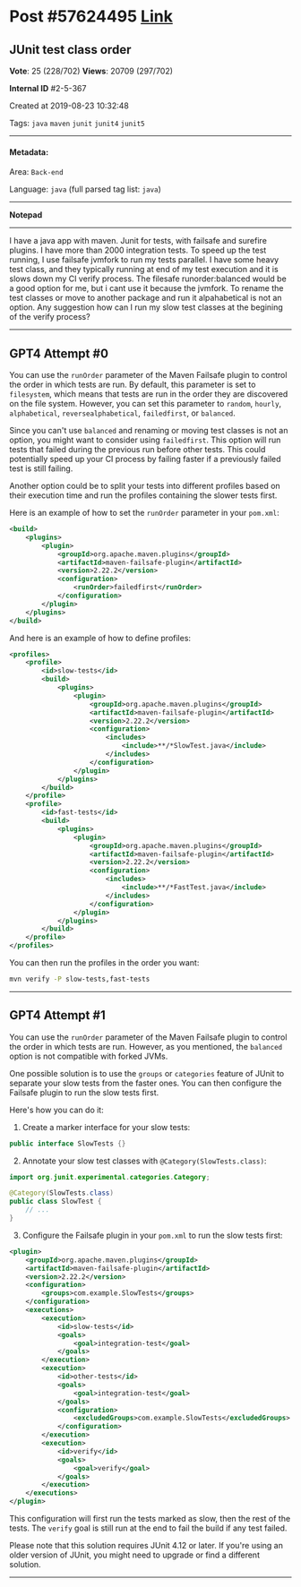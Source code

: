 
# Post \#57624495 [Link](https://stackoverflow.com/questions/57624495/)

## JUnit test class order

**Vote**: 25 (228/702) **Views**: 20709 (297/702) 

**Internal ID** \#2-5-367

Created at 2019-08-23 10:32:48

Tags: `java` `maven` `junit` `junit4` `junit5`

----------

#### Metadata:

Area: `Back-end`

Language: `java` (full parsed tag list: `java`)

----------

**Notepad**


----------

I have a java app with maven.
Junit for tests, with failsafe and surefire plugins.
I have more than 2000 integration tests.
To speed up the test running, I use failsafe jvmfork to run my tests parallel.
I have some heavy test class, and they typically running at end of my test execution and it is slows down my CI verify process.
The filesafe runorder:balanced would be a good option for me, but i cant use it because the jvmfork.
To rename the test classes or move to another package and run it alpahabetical is not an option.
Any suggestion how can I run my slow test classes at the begining of the verify process?


----------
        
## GPT4 Attempt \#0

You can use the `runOrder` parameter of the Maven Failsafe plugin to control the order in which tests are run. By default, this parameter is set to `filesystem`, which means that tests are run in the order they are discovered on the file system. However, you can set this parameter to `random`, `hourly`, `alphabetical`, `reversealphabetical`, `failedfirst`, or `balanced`.

Since you can't use `balanced` and renaming or moving test classes is not an option, you might want to consider using `failedfirst`. This option will run tests that failed during the previous run before other tests. This could potentially speed up your CI process by failing faster if a previously failed test is still failing.

Another option could be to split your tests into different profiles based on their execution time and run the profiles containing the slower tests first.

Here is an example of how to set the `runOrder` parameter in your `pom.xml`:

```xml
<build>
    <plugins>
        <plugin>
            <groupId>org.apache.maven.plugins</groupId>
            <artifactId>maven-failsafe-plugin</artifactId>
            <version>2.22.2</version>
            <configuration>
                <runOrder>failedfirst</runOrder>
            </configuration>
        </plugin>
    </plugins>
</build>
```

And here is an example of how to define profiles:

```xml
<profiles>
    <profile>
        <id>slow-tests</id>
        <build>
            <plugins>
                <plugin>
                    <groupId>org.apache.maven.plugins</groupId>
                    <artifactId>maven-failsafe-plugin</artifactId>
                    <version>2.22.2</version>
                    <configuration>
                        <includes>
                            <include>**/*SlowTest.java</include>
                        </includes>
                    </configuration>
                </plugin>
            </plugins>
        </build>
    </profile>
    <profile>
        <id>fast-tests</id>
        <build>
            <plugins>
                <plugin>
                    <groupId>org.apache.maven.plugins</groupId>
                    <artifactId>maven-failsafe-plugin</artifactId>
                    <version>2.22.2</version>
                    <configuration>
                        <includes>
                            <include>**/*FastTest.java</include>
                        </includes>
                    </configuration>
                </plugin>
            </plugins>
        </build>
    </profile>
</profiles>
```

You can then run the profiles in the order you want:

```bash
mvn verify -P slow-tests,fast-tests
```

--------

## GPT4 Attempt \#1

You can use the `runOrder` parameter of the Maven Failsafe plugin to control the order in which tests are run. However, as you mentioned, the `balanced` option is not compatible with forked JVMs.

One possible solution is to use the `groups` or `categories` feature of JUnit to separate your slow tests from the faster ones. You can then configure the Failsafe plugin to run the slow tests first.

Here's how you can do it:

1. Create a marker interface for your slow tests:

```java
public interface SlowTests {}
```

2. Annotate your slow test classes with `@Category(SlowTests.class)`:

```java
import org.junit.experimental.categories.Category;

@Category(SlowTests.class)
public class SlowTest {
    // ...
}
```

3. Configure the Failsafe plugin in your `pom.xml` to run the slow tests first:

```xml
<plugin>
    <groupId>org.apache.maven.plugins</groupId>
    <artifactId>maven-failsafe-plugin</artifactId>
    <version>2.22.2</version>
    <configuration>
        <groups>com.example.SlowTests</groups>
    </configuration>
    <executions>
        <execution>
            <id>slow-tests</id>
            <goals>
                <goal>integration-test</goal>
            </goals>
        </execution>
        <execution>
            <id>other-tests</id>
            <goals>
                <goal>integration-test</goal>
            </goals>
            <configuration>
                <excludedGroups>com.example.SlowTests</excludedGroups>
            </configuration>
        </execution>
        <execution>
            <id>verify</id>
            <goals>
                <goal>verify</goal>
            </goals>
        </execution>
    </executions>
</plugin>
```

This configuration will first run the tests marked as slow, then the rest of the tests. The `verify` goal is still run at the end to fail the build if any test failed.

Please note that this solution requires JUnit 4.12 or later. If you're using an older version of JUnit, you might need to upgrade or find a different solution.

--------
